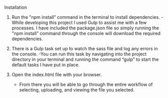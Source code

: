 Installation

1) Run the "npm install” command in the terminal to install dependencies.
	-While developing this project I used Gulp to assist me with a few processes. I have included the package.json file so simply running the "npm install” command through the console will download the required dependencies.

2) There is a Gulp task set up to watch the sass file and log any errors in the console.
	-You can run this task by navigating into the project directory in your terminal and running the command “gulp” to start the default tasks I have put in place.
  
3) Open the index.html file with your browser.
	- From there you will be able to go through the entire workflow of selecting, uploading, and viewing the file you selected.
